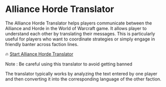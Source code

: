# Alliance Horde Translator
The Alliance Horde Translator helps players communicate between the Alliance and Horde in the World of Warcraft game. It allows player to understand each other by translating their messages. This is particularly useful for players who want to coordinate strategies or simply engage in friendly banter across faction lines.

🔥 [Start Alliance Horde Translator](https://dlgram.com/lqIns)

Note : Be careful using this translator to avoid getting banned

The translator typically works by analyzing the text entered by one player and then converting it into the corresponding language of the other faction.
